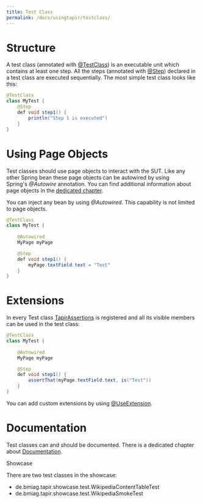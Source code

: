 ```yaml
---
title: Test Class
permalink: /docs/usingtapir/testclass/
---
```

# Structure

A test class (annotated with
[@TestClass](https://psbm-mvnrepo-p.intranet.kiel.bmiag.de/tapir/latest/apidocs/de/bmiag/tapir/execution/annotations/testclass/TestClass.html)) is
an executable unit which contains at least one step. All the steps
(annotated with
[@Step](https://psbm-mvnrepo-p.intranet.kiel.bmiag.de/tapir/latest/apidocs/de/bmiag/tapir/execution/annotations/step/Step.html)) declared
in a test class are executed sequentially. The most simple test class
looks like this:

``` java
@TestClass
class MyTest {
    @Step
    def void step1() {
        println("Step 1 is executed")
    }
}
```

# Using Page Objects

Test classes should use page objects to interact with the SUT. Like any
other Spring bean these page objects can be autowired by using
Spring's *@Autowire* annotation. You can find additional information
about page objects in the [dedicated chapter](Page_Objects).

You can inject any bean by using *@Autowired*. This capability is not
limited to page objects.

``` java
@TestClass
class MyTest {
 
    @Autowired
    MyPage myPage

    @Step
    def void step1() {
        myPage.textField.text = "Test"
    }
}
```

# Extensions

In every Test
class [TapirAssertions](https://psbm-mvnrepo-p.intranet.kiel.bmiag.de/tapir/latest/apidocs/de/bmiag/tapir/util/extensions/TapirAssertions.html)
is registered and all its visible members can be used in the test class:

``` java
@TestClass
class MyTest {
 
    @Autowired
    MyPage myPage

    @Step
    def void step1() {
        assertThat(myPage.textField.text, is("Test"))
    }
}
```

You can add custom extensions by
using [@UseExtension](https://psbm-mvnrepo-p.intranet.kiel.bmiag.de/tapir/latest/apidocs/de/bmiag/tapir/core/annotation/useextension/UseExtension.html).

# Documentation

Test classes can and should be documented. There is a dedicated chapter
about [Documentation](Documentation).

Showcase

There are two test classes in the showcase:

-   de.bmiag.tapir.showcase.test.WikipediaContentTableTest
-   de.bmiag.tapir.showcase.test.WikipediaSmokeTest

 

 
